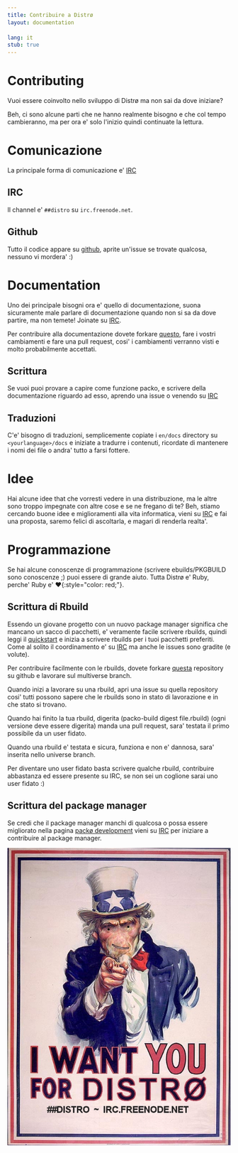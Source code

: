 ```yaml
---
title: Contribuire a Distrø
layout: documentation

lang: it
stub: true
---
```


Contributing
============
Vuoi essere coinvolto nello sviluppo di Distrø ma non sai da dove iniziare?

Beh, ci sono alcune parti che ne hanno realmente bisogno e che col tempo cambieranno, ma per ora e' solo l'inizio
quindi continuate la lettura.

Comunicazione
=============
La principale forma di comunicazione e'  [IRC](#irc)

IRC
---
Il channel e' `##distro` su `irc.freenode.net`.

Github
------
Tutto il codice appare su [github](http://github.com/distro), aprite un'issue se trovate qualcosa,
nessuno vi mordera' :)

Documentation
=============
Uno dei principale bisogni ora e' quello di documentazione, suona sicuramente male parlare di documentazione
quando non si sa da dove partire, ma non temete! Joinate su  [IRC](#irc).

Per contribuire alla documentazione dovete forkare [questo](https://github.com/distro/distro.github.com),
fare i vostri cambiamenti e fare una pull request, cosi' i cambiamenti verranno visti e molto probabilmente accettati.

Scrittura
---------
Se vuoi puoi provare a capire come funzione packo, e scrivere della documentazione riguardo ad esso,
aprendo una issue o venendo su [IRC](#irc)

Traduzioni
----------
C'e' bisogno di traduzioni, semplicemente copiate i `en/docs` directory su `<yourlanguage>/docs`
e iniziate a tradurre i contenuti, ricordate di mantenere i nomi dei file o andra' tutto a farsi fottere.

Idee
====
Hai alcune idee that che vorresti vedere in una distribuzione, ma le altre sono troppo impegnate
con altre cose e se ne fregano di te? Beh, stiamo cercando buone idee e miglioramenti alla vita informatica,
vieni su [IRC](#irc) e fai una proposta, saremo felici di ascoltarla, e magari di renderla realta'.

Programmazione
==============
Se hai alcune conoscenze di programmazione (scrivere ebuilds/PKGBUILD sono conoscenze ;) puoi essere di grande aiuto.
Tutta Distrø e' Ruby, perche' Ruby e' 
**♥**{:style="color: red;"}.

Scrittura di Rbuild
-------------------
Essendo un giovane progetto con un nuovo package manager significa che mancano un sacco di pacchetti,
e' veramente facile scrivere rbuilds, quindi leggi il [quickstart](/docs/packo/quickstart.html) e inizia a scrivere rbuilds per i tuoi pacchetti preferiti.
Come al solito il coordinamento e' su [IRC](#irc) ma anche le issues sono gradite (e volute).

Per contribuire facilmente con le rbuilds, dovete forkare [questa](https://github.com/distro/source) repository
su github e lavorare sul multiverse branch.

Quando inizi a lavorare su una rbuild, apri una issue su quella repository cosi' tutti possono sapere che le rbuilds
sono in stato di lavorazione e in che stato si trovano.

Quando hai finito la tua rbuild, digerita (packo-build digest file.rbuild) (ogni versione deve essere digerita) 
manda una pull request, sara' testata il primo possibile da un user fidato.

Quando una rbuild e' testata e sicura, funziona e non e' dannosa, sara' inserita nello universe
branch.

Per diventare uno user fidato basta scrivere qualche rbuild, contribuire abbastanza ed essere presente su IRC, se non sei un coglione
sarai uno user fidato :)

Scrittura del package manager
-----------------------------
Se credi che il package manager manchi di qualcosa o possa essere migliorato nella pagina
[packø development](/docs/packo/development/index.html) vieni su [IRC](#irc) per iniziare a contribuire al package manager.

<p><center>
  <img src="/images/uncle_ditto.jpg"/>
</center></p>
